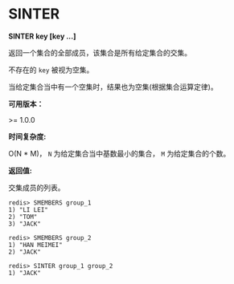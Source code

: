 
# SINTER

**SINTER key [key ...]**

返回一个集合的全部成员，该集合是所有给定集合的交集。

不存在的 `key` 被视为空集。

当给定集合当中有一个空集时，结果也为空集(根据集合运算定律)。

**可用版本：**

&gt;= 1.0.0

**时间复杂度:**

O(N * M)， `N` 为给定集合当中基数最小的集合， `M` 为给定集合的个数。

**返回值:**

交集成员的列表。

```
redis> SMEMBERS group_1
1) "LI LEI"
2) "TOM"
3) "JACK"

redis> SMEMBERS group_2
1) "HAN MEIMEI"
2) "JACK"

redis> SINTER group_1 group_2
1) "JACK"

```
